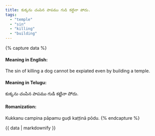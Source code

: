 ```yaml
---
title: కుక్కను చంపిన పాపము గుడి కట్టినా పోదు.
tags:
  - "temple"
  - "sin"
  - "killing"
  - "building"
---
```


{% capture data %}
#### Meaning in English:
The sin of killing a dog cannot be expiated even by building a temple.

#### Meaning in Telugu:
కుక్కను చంపిన పాపము గుడి కట్టినా పోదు.

#### Romanization:
Kukkanu campina pāpamu guḍi kaṭṭinā pōdu.
{% endcapture %}

{{ data | markdownify }}


